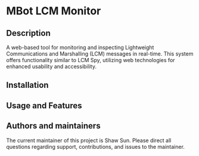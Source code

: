 # MBot LCM Monitor

## Description
A web-based tool for monitoring and inspecting Lightweight Communications and Marshalling (LCM) messages in real-time. This system offers functionality similar to LCM Spy, utilizing web technologies for enhanced usability and accessibility.

## Installation


## Usage and Features


## Authors and maintainers
The current maintainer of this project is Shaw Sun. Please direct all questions regarding support, contributions, and issues to the maintainer. 